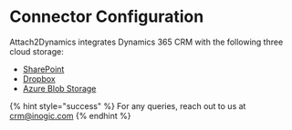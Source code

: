 # Connector Configuration

Attach2Dynamics integrates Dynamics 365 CRM with the following three cloud storage:

* [SharePoint](https://docs.inogic.com/attach2dynamics/configuration/connector-configuration/sharepoint)
* [Dropbox](https://docs.inogic.com/attach2dynamics/configuration/connector-configuration/dropbox)
* [Azure Blob Storage](https://docs.inogic.com/attach2dynamics/configuration/connector-configuration/azure-blob-storage)

{% hint style="success" %}
For any queries, reach out to us at [crm@inogic.com](mailto:crm@inogic.com)
{% endhint %}

